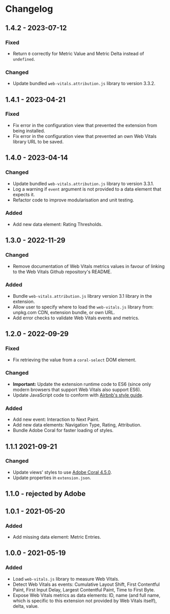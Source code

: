 # Changelog

## 1.4.2 - 2023-07-12

### Fixed

- Return `0` correctly for Metric Value and Metric Delta instead of `undefined`.

### Changed

- Update bundled `web-vitals.attribution.js` library to version 3.3.2.

## 1.4.1 - 2023-04-21

### Fixed

- Fix error in the configuration view that prevented the extension from being installed.
- Fix error in the configuration view that prevented an own Web Vitals library URL to be saved.

## 1.4.0 - 2023-04-14

### Changed

- Update bundled `web-vitals.attribution.js` library to version 3.3.1.
- Log a warning if `event` argument is not provided to a data element that expects it.
- Refactor code to improve modularisation and unit testing.

### Added

- Add new data element: Rating Thresholds.

## 1.3.0 - 2022-11-29

### Changed

- Remove documentation of Web Vitals metrics values in favour of linking to the Web Vitals Github repository's README.

### Added

- Bundle `web-vitals.attribution.js` library version 3.1 library in the extension.
- Allow user to specify where to load the `web-vitals.js` library from: unpkg.com CDN, extension bundle, or own URL.
- Add error checks to validate Web Vitals events and metrics.

## 1.2.0 - 2022-09-29

### Fixed

- Fix retrieving the value from a `coral-select` DOM element.

### Changed

- **Important:** Update the extension runtime code to ES6 (since only modern browsers that support Web Vitals also support ES6).
- Update JavaScript code to conform with [Airbnb's style guide](https://github.com/airbnb/javascript).

### Added

- Add new event: Interaction to Next Paint.
- Add new data elements: Navigation Type, Rating, Attribution.
- Bundle Adobe Coral for faster loading of styles.

## 1.1.1 2021-09-21

### Changed

- Update views' styles to use [Adobe Coral 4.5.0](https://opensource.adobe.com/coral-spectrum/documentation/).
- Update properties in `extension.json`.

## 1.1.0 - rejected by Adobe

## 1.0.1 - 2021-05-20

### Added

- Add missing data element: Metric Entries.

## 1.0.0 - 2021-05-19

### Added

- Load `web-vitals.js` library to measure Web Vitals.
- Detect Web Vitals as events: Cumulative Layout Shift, First Contentful Paint, First Input Delay, Largest Contentful Paint, Time to First Byte.
- Expose Web Vitals metrics as data elements: ID, name (and full name, which is specific to this extension not provided by Web Vitals itself), delta, value.
